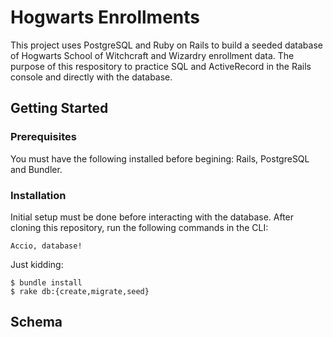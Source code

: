 # Hogwarts Enrollments
This project uses PostgreSQL and Ruby on Rails to build a seeded database of Hogwarts School of Witchcraft and Wizardry enrollment data. The purpose of this respository to practice SQL and ActiveRecord in the Rails console and directly with the database.

## Getting Started
### Prerequisites
You must have the following installed before begining: Rails, PostgreSQL and Bundler.

### Installation
Initial setup must be done before interacting with the database. After cloning this repository, run the following commands in the CLI:
```
Accio, database!

```
Just kidding:

```
$ bundle install
$ rake db:{create,migrate,seed}

```
## Schema

